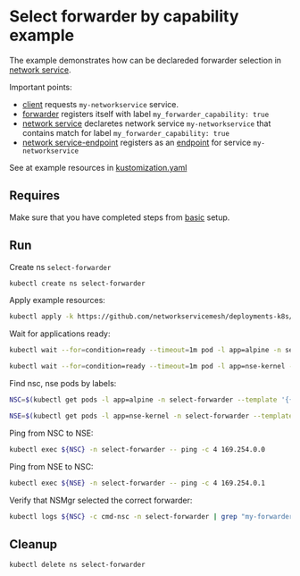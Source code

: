 # Select forwarder by capability example

The example demonstrates how can be declareded forwarder selection in [network service](https://networkservicemesh.io/docs/concepts/architecture/#network-service).

Important points: 
 - [client](./client.yaml) requests `my-networkservice` service.
 - [forwarder](./forwarder.yaml) registers itself with label `my_forwarder_capability: true`
 - [network service](./service.yaml) declaretes network service `my-networkservice` that contains match for label `my_forwarder_capability: true`
 - [network service-endpoint](./nse-patch.yaml) registers as an [endpoint](https://networkservicemesh.io/docs/concepts/architecture/#network-service-endpoint) for service `my-networkservice`

See at example resources in [kustomization.yaml](./kustomization.yaml)

## Requires

Make sure that you have completed steps from [basic](../../basic) setup.

## Run

Create ns `select-forwarder`

```bash
kubectl create ns select-forwarder
```

Apply example resources:

```bash
kubectl apply -k https://github.com/networkservicemesh/deployments-k8s/examples/features/select-forwarder?ref=cba06675be43b3e03a10ed9dd2d194b759190e42
```

Wait for applications ready:

```bash
kubectl wait --for=condition=ready --timeout=1m pod -l app=alpine -n select-forwarder
```

```bash
kubectl wait --for=condition=ready --timeout=1m pod -l app=nse-kernel -n select-forwarder
```

Find nsc, nse pods by labels:
```bash
NSC=$(kubectl get pods -l app=alpine -n select-forwarder --template '{{range .items}}{{.metadata.name}}{{"\n"}}{{end}}')
```
```bash
NSE=$(kubectl get pods -l app=nse-kernel -n select-forwarder --template '{{range .items}}{{.metadata.name}}{{"\n"}}{{end}}')
```

Ping from NSC to NSE:
```bash
kubectl exec ${NSC} -n select-forwarder -- ping -c 4 169.254.0.0
```

Ping from NSE to NSC:
```bash
kubectl exec ${NSE} -n select-forwarder -- ping -c 4 169.254.0.1
```

Verify that NSMgr selected the correct forwarder:
```bash
kubectl logs ${NSC} -c cmd-nsc -n select-forwarder | grep "my-forwarder-vpp"
```

## Cleanup

```bash
kubectl delete ns select-forwarder
```
